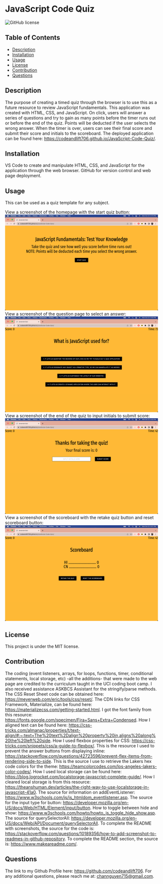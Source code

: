 # JavaScript Code Quiz
![GitHub license](https://img.shields.io/badge/license-MIT-blue.svg)

## Table of Contents
- [Description](#description)
- [Installation](#installation)
- [Usage](#usage)
- [License](#license)
- [Contribution](#contribution)
- [Questions](#questions)

## Description
The purpose of creating a timed quiz through the browser is to use this as a future resource to review JavaScript fundamentals. This application was created with HTML, CSS, and JavaScript. On click, users will answer a series of questions and try to gain as many points before the timer runs out or before the end of the quiz. Points will be deducted if the user selects the wrong answer. When the timer is over, users can see their final score and submit their score and initials to the scoreboard. The deployed application can be found here: https://codeandlift706.github.io/JavaScript-Code-Quiz/.

## Installation
VS Code to create and manipulate HTML, CSS, and JavaScript for the application through the web browser. GitHub for version control and web page deployment.

## Usage
This can be used as a quiz template for any subject.

View a screenshot of the homepage with the start quiz button:
![Screenshot](assets/QuizPageScreenshot.png)
View a screenshot of the question page to select an answer:
![Screenshot](assets/QuizPage2Screenshot.png)
View a screenshot of the end of the quiz to input initials to submit score:
![Screenshot](assets/QuizPage3Screenshot.png)
View a screenshot of the scoreboard with the retake quiz button and reset scoreboard button:
![Screenshot](assets/QuizPage4Screenshot.png)

## License
This project is under the MIT license.

## Contribution
The coding (event listeners, arrays, for loops, functions, timer, conditional statements, local storage, etc) -all the additions- that were made to the web page are credited to the curriculum taught in the UCI coding boot camp. I also received assistance ASKBCS Assistant for the stringify/parse methods.
The CSS Reset Sheet code can be obtained here: https://meyerweb.com/eric/tools/css/reset/. 
The CDN links for CSS Framework, Materialize, can be found here: https://materializecss.com/getting-started.html. 
I got the font family from this resource: https://fonts.google.com/specimen/Fira+Sans+Extra+Condensed.
How I aligned text can be found here: https://css-tricks.com/almanac/properties/t/text-align/#:~:text=The%20text%2Dalign%20property%20in,aligns%20along%20the%20left%20side.
How I used flexbox properties for CSS: https://css-tricks.com/snippets/css/a-guide-to-flexbox/.
This is the resource I used to prevent the answer buttons from displaying inline: https://stackoverflow.com/questions/42723596/prevent-flex-items-from-rendering-side-to-side.
This is the source I use to retrieve the Lakers hex code colors for the theme: https://teamcolorcodes.com/los-angeles-lakers-color-codes/.
How I used local storage can be found here: https://blog.logrocket.com/localstorage-javascript-complete-guide/.
How I cleared local storage is from this resource: https://theanshuman.dev/articles/the-right-way-to-use-localstorage-in-javascript-41a0.
The source for information on addEventListener: https://www.w3schools.com/js/js_htmldom_eventlistener.asp.
The source for the input type for button: https://developer.mozilla.org/en-US/docs/Web/HTML/Element/input/button.
How to toggle between hide and show: https://www.w3schools.com/howto/howto_js_toggle_hide_show.asp.
The source for querySelectorAll: https://developer.mozilla.org/en-US/docs/Web/API/Document/querySelectorAll.
To complete the README with screenshots, the source for the code is: https://stackoverflow.com/questions/10189356/how-to-add-screenshot-to-readmes-in-github-repository. 
To complete the README section, the source is: https://www.makeareadme.com/. 

## Questions
The link to my Github Profile here: https://github.com/codeandlift706.
For any additional questions, please reach me at: channguyen715@gmail.com.

